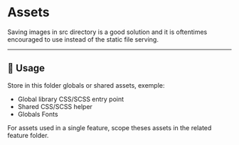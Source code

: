 # Assets

Saving images in src directory is a good solution and it is oftentimes encouraged to use instead of the static file serving.

* * *

## 📏 Usage

Store in this folder globals or shared assets, exemple:

-   Global library CSS/SCSS entry point
-   Shared CSS/SCSS helper
-   Globals Fonts

For assets used in a single feature, scope theses assets in the related feature folder.
